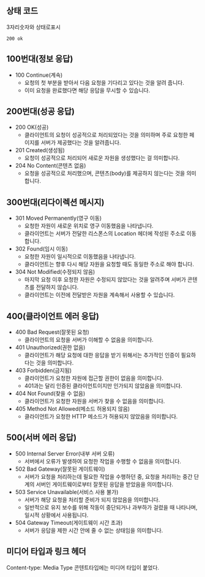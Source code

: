 ## 상태 코드
3자리숫자와  상태로표시
```
200 ok
```

## 100번대(정보 응답)

- 100 Continue(계속)
    - 요청의 첫 부분을 받아서 다음 요청을 기다리고 있다는 것을 알려 줍니다.
    - 이미 요청을 완료했다면 해당 응답을 무시할 수 있습니다.

## 200번대(성공 응답)

- 200 OK(성공)
    - 클라이언트의 요청이 성공적으로 처리되었다는 것을 의미하며 주로 요청한 페이지를 서버가 제공했다는 것을 알려줍니다.
- 201 Created(생성됨)
    - 요청이 성공적으로 처리되어 새로운 자원을 생성했다는 걸 의미합니다.
- 204 No Content(콘텐츠 없음)
    - 요청을 성공적으로 처리했으며, 콘텐츠(body)를 제공하지 않는다는 것을 의미합니다.

## 300번대(리다이렉션 메시지)

- 301 Moved Permanently(영구 이동)
    - 요청한 자원이 새로운 위치로 영구 이동했음을 나타냅니다.
    - 클라이언트는 서버가 전달한 리스폰스의 Location 헤더에 작성된 주소로 이동합니다.
- 302 Found(임시 이동)
    - 요청한 자원이 일시적으로 이동했음을 나타냅니다.
    - 클라이언트는 향후 다시 해당 자원을 요청할 때도 동일한 주소로 해야 합니다.
- 304 Not Modified(수정되지 않음)
    - 마지막 요청 이후 요청한 자원은 수정되지 않았다는 것을 알려주며 서버가 콘텐츠를 전달하지 않습니다.
    - 클라이언트는 이전에 전달받은 자원을 계속해서 사용할 수 있습니다.

## 400(클라이언트 에러 응답)

- 400 Bad Request(잘못된 요청)
    - 클라이언트의 요청을 서버가 이해할 수 없음을 의미합니다.
- 401 Unauthorized(권한 없음)
    - 클라이언트가 해당 요청에 대한 응답을 받기 위해서는 추가적인 인증이 필요하다는 것을 의미합니다.
- 403 Forbidden(금지됨)
    - 클라이언트가 요청한 자원에 접근할 권한이 없음을 의미합니다.
    - 401과는 달리 인증된 클라이언트이지만 인가되지 않았음을 의미합니다.
- 404 Not Found(찾을 수 없음)
    - 클라이언트가 요청한 자원을 서버가 찾을 수 없음을 의미합니다.
- 405 Method Not Allowed(메소드 허용되지 않음)
    - 클라이언트가 요청한 HTTP 메소드가 허용되지 않았음을 의미합니다.

## 500(서버 에러 응답)

- 500 Internal Server Error(내부 서버 오류)
    - 서버에서 오류가 발생하여 요청한 작업을 수행할 수 없음을 의미합니다.
- 502 Bad Gateway(잘못된 게이트웨이)
    - 서버가 요청을 처리하는데 필요한 작업을 수행하던 중, 요청을 처리하는 중간 단계의 서버인 게이트웨이로부터 잘못된 응답을 받았음을 의미합니다.
- 503 Service Unavailable(서비스 사용 불가)
    - 서버가 해당 요청을 처리할 준비가 되지 않았음을 의미합니다.
    - 일반적으로 유지 보수를 위해 작동이 중단되거나 과부하가 걸렸을 때 나타나며, 일시적 상황에서 사용됩니다.
- 504 Gateway Timeout(게이트웨이 시간 초과)
    - 서버가 응답을 제한 시간 안에 줄 수 없는 상태임을 의미합니다.

## 미디어 타입과 링크 헤더
Content-type: Media Type
콘텐트타입에는 미디어 타입이 붙었다.